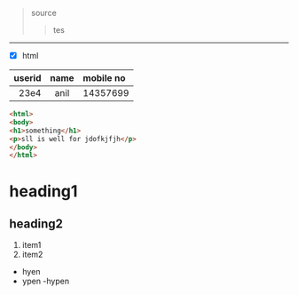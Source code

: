 >source
>>tes
---
- [x] html

|userid|name|mobile no|
|---:|:---:|:---|
| 23e4 | anil | 14357699 |

```html
<html>
<body>
<h1>something</h1>
<p>sll is well for jdofkjfjh</p>
</body>
</html>
```
# heading1
## heading2

1. item1
2. item2


- hyen
- ypen
 -hypen
